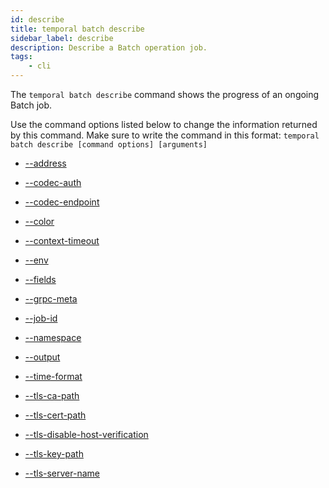 ```yaml
---
id: describe
title: temporal batch describe
sidebar_label: describe
description: Describe a Batch operation job.
tags:
	- cli
---
```



The `temporal batch describe` command shows the progress of an ongoing Batch job.

Use the command options listed below to change the information returned by this command.
Make sure to write the command in this format:
`temporal batch describe [command options] [arguments]`

- [--address](/cmd-options/address)

- [--codec-auth](/cmd-options/codec-auth)

- [--codec-endpoint](/cmd-options/codec-endpoint)

- [--color](/cmd-options/color)

- [--context-timeout](/cmd-options/context-timeout)

- [--env](/cmd-options/env)

- [--fields](/cmd-options/fields)

- [--grpc-meta](/cmd-options/grpc-meta)

- [--job-id](/cmd-options/job-id)

- [--namespace](/cmd-options/namespace)

- [--output](/cmd-options/output)

- [--time-format](/cmd-options/time-format)

- [--tls-ca-path](/cmd-options/tls-ca-path)

- [--tls-cert-path](/cmd-options/tls-cert-path)

- [--tls-disable-host-verification](/cmd-options/tls-disable-host-verification)

- [--tls-key-path](/cmd-options/tls-key-path)

- [--tls-server-name](/cmd-options/tls-server-name)

